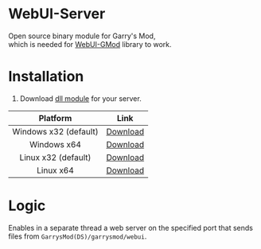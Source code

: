 # WebUI-Server
Open source binary module for Garry's Mod,\
which is needed for [WebUI-GMod](https://github.com/smokingplaya/webui-gmod) library to work.

# Installation
1. Download [dll module](https://github.com/smokingplaya/webui-server/releases/latest) for your server.

| Platform | Link |
|:---:|:---:|
| Windows x32 (default) | [Download](https://github.com/smokingplaya/webui-server/releases/latest/download/gmsv_webui_server_win32.dll) |
| Windows x64 | [Download](https://github.com/smokingplaya/webui-server/releases/latest/download/gmsv_webui_server_win32.dll) |
| Linux x32 (default) | [Download](https://github.com/smokingplaya/webui-server/releases/latest/download/gmsv_webui_server_linux.dll) |
| Linux x64 | [Download](https://github.com/smokingplaya/webui-server/releases/latest/download/gmsv_webui_server_linux64.dll) |

# Logic
Enables in a separate thread a web server on the specified port that sends files from ``GarrysMod(DS)/garrysmod/webui``.